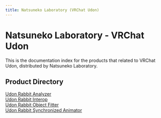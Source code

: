 ```yaml
---
title: Natsuneko Laboratory (VRChat Udon)
---
```


# Natsuneko Laboratory - VRChat Udon

This is the documentation index for the products that related to VRChat Udon, distributed by Natsuneko Laboratory.

## Product Directory

<div class="two-grid">
    <div>
        <a href="/docs.mochizuki.moe/en-us/udon-rabbit/packages/analyzer/">Udon Rabbit Analyzer</a>
    </div>
    <div>
        <a href="/docs.mochizuki.moe/en-us/udon-rabbit/packages/interop/">Udon Rabbit Interop</a>
    </div>
    <div>
        <a href="/docs.mochizuki.moe/en-us/udon-rabbit/packages/object-fitter/">Udon Rabbit Object Fitter</a>
    </div>
    <div>
        <a href="/docs.mochizuki.moe/en-us/udon-rabbit/packages/synchronized-animator/">Udon Rabbit Synchronized Animator</a>
    </div>
</div>
